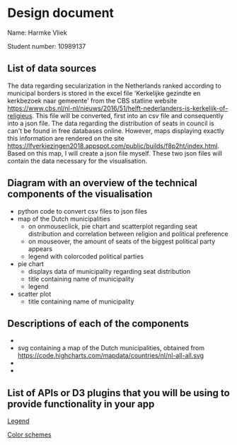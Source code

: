 # Design document 
Name: Harmke Vliek

Student number: 10989137

## List of data sources
The data regarding secularization in the Netherlands ranked according to municipal borders is stored in the excel file 'Kerkelijke gezindte
en kerkbezoek naar gemeente' from the CBS statline website https://www.cbs.nl/nl-nl/nieuws/2016/51/helft-nederlanders-is-kerkelijk-of-religieus.
This file will be converted, first into an csv file and consequently into a json file.
The data regarding the distribution of seats in council is can't be found in free databases online. However, maps displaying exactly this
information are rendered on the site https://lfverkiezingen2018.appspot.com/public/builds/f8p2ht/index.html. Based on this map, I will
create a json file myself. These two json files will contain the data necessary for the visualisation.

## Diagram with an overview of the technical components of the visualisation
* python code to convert csv files to json files
* map of the Dutch municipalities
  - on onmouseclick, pie chart and scatterplot regarding seat distribution and correlation between religion and political preference
  - on mouseover, the amount of seats of the biggest political party appears
  - legend with colorcoded political parties
* pie chart
  - displays data of municipality regarding seat distribution
  - title containing name of municipality
  - legend 
* scatter plot
  - title containing name of municipality

## Descriptions of each of the components
*
* svg containing a map of the Dutch municipalities, obtained from https://code.highcharts.com/mapdata/countries/nl/nl-all-all.svg
*
*
 
## List of APIs or D3 plugins that you will be using to provide functionality in your app
[Legend](https://github.com/susielu/d3-legend)

[Color schemes](https://github.com/d3/d3-scale-chromatic) 
